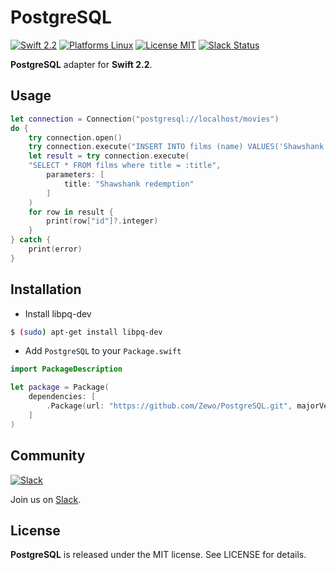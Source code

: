 PostgreSQL
==========

[![Swift 2.2](https://img.shields.io/badge/Swift-2.2-orange.svg?style=flat)](https://swift.org)
[![Platforms Linux](https://img.shields.io/badge/Platforms-Linux-lightgray.svg?style=flat)](https://swift.org/download/#linux)
[![License MIT](https://img.shields.io/badge/License-MIT-blue.svg?style=flat)](https://tldrlegal.com/license/mit-license)
[![Slack Status](http://slack.zewo.io/badge.svg)](http://slack.zewo.io)

**PostgreSQL** adapter for **Swift 2.2**.

## Usage

```swift
let connection = Connection("postgresql://localhost/movies")
do {
	try connection.open()
	try connection.execute("INSERT INTO films (name) VALUES('Shawshank redemption')")
	let result = try connection.execute(
	"SELECT * FROM films where title = :title",
		parameters: [
			title: "Shawshank redemption"
		]
	)
	for row in result {
        print(row["id"]?.integer)
    }
} catch {
	print(error)
}
```

## Installation

- Install libpq-dev

```bash
$ (sudo) apt-get install libpq-dev
```

- Add `PostgreSQL` to your `Package.swift`

```swift
import PackageDescription

let package = Package(
	dependencies: [
		.Package(url: "https://github.com/Zewo/PostgreSQL.git", majorVersion: 0)
	]
)

```

## Community

[![Slack](http://s13.postimg.org/ybwy92ktf/Slack.png)](http://slack.zewo.io)

Join us on [Slack](http://slack.zewo.io).

License
-------

**PostgreSQL** is released under the MIT license. See LICENSE for details.